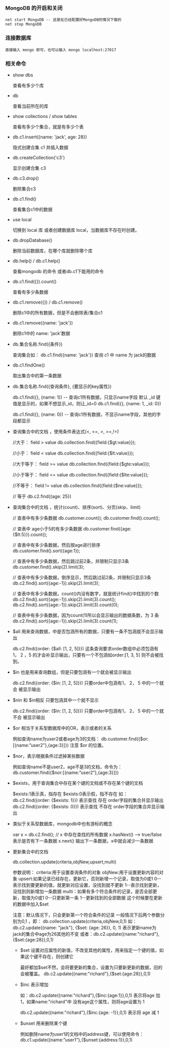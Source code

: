 
### MongoDB 的开启和关闭
	
	net start MongoDB -- 这是在已经配置好MongoDB的情况下载的
	net stop MongoDB

### 连接数据库
	
	直接输入 mongo 即可，也可以输入 mongo localhost:27017

### 相关命令

- show dbs

	查看有多少个库

- db 

	查看当前所在的库

- show collections / show tables

	查看有多少个集合，就是有多少个表

- db.c1.insert({name: 'jack', age: 28})

	隐式创建合集 c1 并插入数据

- db.createCollection('c3')

	显示创建合集 c3

- db.c3.drop()

	删除集合c3

- db.c1.find()

	查看集合c1中的数据

- use local

	切换到 local 库 或者创建数据库 local，当数据库不存在时创建。

- db.dropDatabase()

	删除当前数据库，在哪个库就删除哪个库 

- db.help() / db.c1.help()

	查看mongodb 的命令 或者db.c1下能用的命令

- db.c1.find({}).count()

	查看有多少条数据

- db.c1.remove({}) / db.c1.remove() 

	删除c1中的所有数据，但是不会删除表/集合c1

- db.c1.remove({name: 'jack'})

	删除c1中的 name: 'jack'数据

- db.集合名称.find({条件})

	查询集合如： db.c1.find({name: 'jack'}) 查询 c1 中 name 为 jack的数据

- db.c1.findOne()

	取出集合中的第一条数据

- db.集合名称.find({查询条件}, {要显示的key属性})

	db.c1.find({}, {name: 1}) -- 查询c1所有数据，只显示name字段
	默认 _id 键值是显示的，如果不想显示_id，则让_id=0
		db.c1.find({}, {name: 1, _id: 0})	

	db.c1.find({}, {name: 0}) -- 查询c1所有数据，不显示name字段，其他的字段都显示

- 查询集合中的文档 ，使用条件表达式(<, <=, >, >=,!=)

	//大于： field > value
	db.collection.find({field:{$gt:value}});
	
	//小于： field < value
	db.collection.find({field:{$lt:value}});
	
	//大于等于： field >= value
	db.collection.find({field:{$gte:value}});
	
	//小于等于： field <= value
	db.collection.find({field:{$lte:value}});
	
	//不等于：  field != value
	db.collection.find({field:{$ne:value}});

	// 等于
	db.c2.find({age: 25})

- 查询集合中的文档 ，统计(count)、排序(sort)、分页(skip、limit)
	
	// 查表中有多少条数据
	db.customer.count();
	db.customer.find().count();

	// 查表中 age小于5的有多少条数据
	db.customer.find({age:{$lt:5}}).count();

	// 查表中有多少条数据，然后按age进行排序
	db.customer.find().sort({age:1});

	// 查表中有多少条数据，然后跳过前2条，并限制只显示3条
	db.customer.find().skip(2).limit(3);

	// 查表中有多少条数据，倒序显示，然后跳过前2条，并限制只显示3条
	db.c2.find().sort({age:-1}).skip(2).limit(3);

	// 查表中有多少条数据，count()内没有数字，就是统计find()中找到的个数
	db.c2.find().sort({age:-1}).skip(2).limit(3).count();
	db.c2.find().sort({age:-1}).skip(2).limit(3).count(0);

	// 查表中有多少条数据，因为count(1)所以会显示输出的数据条数，为 3 条
	db.c2.find().sort({age:-1}).skip(2).limit(3).count(1);


- $all 用来查询数据，中是否包涵所有的数据，只要有一条不包涵就不会显示输出

	db.c2.find({order: {$all: [1, 2, 5]}})
	这条查询要求order数组中必须包涵有 1， 2 ，5 的才会补显示输出，只要有一个不包涵如order:[1, 3, 5] 则不会被找到。

- $in 也是用来查询数组，但是只要包涵有一个就会被显示输出


	db.c2.find({order: {$in: [1, 2, 5]}})
	只要order中包涵有1， 2， 5 中的一个就 会 被显示输出
	
- $nin 和 $in相反 只要包涵其中一个就不显示

	db.c2.find({order: {$in: [1, 2, 5]}})
	只要order中包涵有1， 2， 5 中的一个就 不会 被显示输出

- $or 相当于关系型数据库中的OR，表示或者的关系

	例如查询name为user2或者age为3的文档：
	db.customer.find({$or:[{name:”user2”},{age:3}]})
	注意 $or 的位置。

- $nor，表示根据条件过滤掉某些数据

	例如查询name不是user2，age不是3的文档，命令为：
	db.customer.find({$nor:[{name:”user2”},{age:3}]})

- $exists，用于查询集合中存在某个键的文档或不存在某个键的文档

	$exists:1表示真，指存在
	$exists:0表示假，指不存在
	如：
	db.c2.find({order: {$exists: 1}}) 表示查找 存在 order字段的集合并显示输出
	db.c2.find({order: {$exists: 0}}) 表示查找 不存在 order字段的集合并显示输出

- 类似于关系型数据库，mongodb中也有游标的概念
	
	var x = db.c2.find();  // x 中存在查找的所有数据
	x.hasNext()  --> true/false  表示是否有下一条数据
	x.next()  输出下一条数据，x中就会减少一条数据

- 更新集合中的文档

	db.collection.update(criteria,objNew,upsert,multi)

	参数说明：
	criteria:用于设置查询条件的对象
	objNew:用于设置更新内容的对象
	upsert:如果记录已经存在，更新它，否则新增一个记录，取值为0或1
			0--表示找到要更新的值，就更新对应设置，没找到就不更新
			1--表示找到更新，没找到则新增加一条数据
	multi：如果有多个符合条件的记录，是否全部更新，取值为0或1
			0--只更新第一条
			1--更新找到的全部数据 这个时候要在更新的数据中加入$set
	
	注意：默认情况下，只会更新第一个符合条件的记录
	一般情况下后两个参数分别为0,1 ，即：
	db.collection.update(criteria,objNew,0,1)
	如：db.c2.update({name: "jack"}, {$set: {age: 26}}, 0, 1)
		表示更新name为jack的集合中age为26其他的不变
	或者：db.c2.update({name:"richard"},{$set:{age:28}},0,1)
	
	- $set 设置对应属性的新值，不改变其他的属性，用来指定一个键的值，如果这个键不存在，则创建它
	
		最好都加$set不然，会将要更新的集合，设置为只要新更新的数据，旧的会被覆盖。
		db.c2.update({name:"richard"},{$set:{age:28}},0,1)

	- $inc 表示增加
		
		如：db.c2.update({name:"richard"},{$inc:{age:1}},0,1)
			表示将age 加 1，如果name:"richard"中 没有age这个属性，则将age设置为 1
	
		db.c2.update({name:"richard"},{$inc:{age: -1}},0,1)
			表示将 age 减 1

	- $unset 用来删除某个键
	
		例如删除name为user1的文档中的address键，可以使用命令：
			db.c1.update({name:”user1”},{$unset:{address:1}},0,1)















